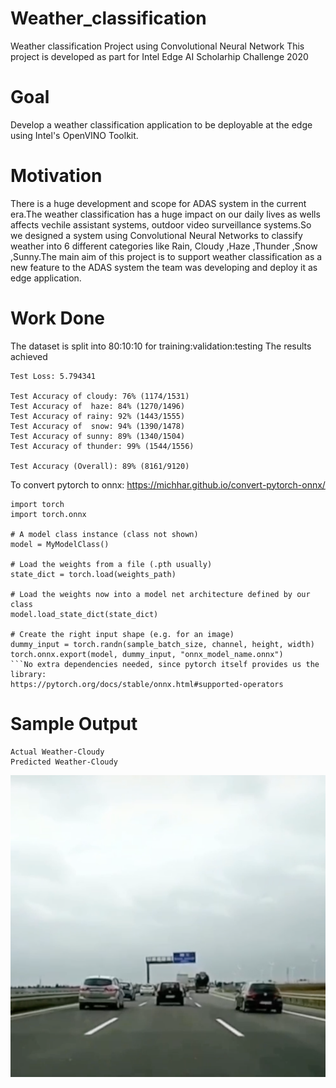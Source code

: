 # Weather_classification
Weather classification Project using Convolutional Neural Network
This project is developed as part for Intel Edge AI Scholarhip Challenge 2020 
# Goal
Develop a weather classification application to be deployable at the edge using Intel's OpenVINO Toolkit.
# Motivation
There is a huge development and scope for ADAS system in the current era.The weather classification has a huge impact on our daily lives as wells affects vechile assistant systems, outdoor video surveillance systems.So we designed a system using Convolutional Neural Networks to classify weather into 6 different categories like Rain, Cloudy ,Haze ,Thunder ,Snow ,Sunny.The main aim of this project is to support weather classification as a new feature to the ADAS system the team was developing and deploy it as edge application.
# Work Done
The dataset is split into 80:10:10 for training:validation:testing
The results achieved 
```
Test Loss: 5.794341

Test Accuracy of cloudy: 76% (1174/1531)
Test Accuracy of  haze: 84% (1270/1496)
Test Accuracy of rainy: 92% (1443/1555)
Test Accuracy of  snow: 94% (1390/1478)
Test Accuracy of sunny: 89% (1340/1504)
Test Accuracy of thunder: 99% (1544/1556)

Test Accuracy (Overall): 89% (8161/9120)
```
To convert pytorch to onnx: https://michhar.github.io/convert-pytorch-onnx/
```
import torch
import torch.onnx

# A model class instance (class not shown)
model = MyModelClass()

# Load the weights from a file (.pth usually)
state_dict = torch.load(weights_path)

# Load the weights now into a model net architecture defined by our class
model.load_state_dict(state_dict)

# Create the right input shape (e.g. for an image)
dummy_input = torch.randn(sample_batch_size, channel, height, width)
torch.onnx.export(model, dummy_input, "onnx_model_name.onnx")
```No extra dependencies needed, since pytorch itself provides us the library: 
https://pytorch.org/docs/stable/onnx.html#supported-operators
```
# Sample Output
```
Actual Weather-Cloudy
Predicted Weather-Cloudy
```
![sample image](https://github.com/AarthiAlagammai/Weather_classification/blob/master/pic1.png)

